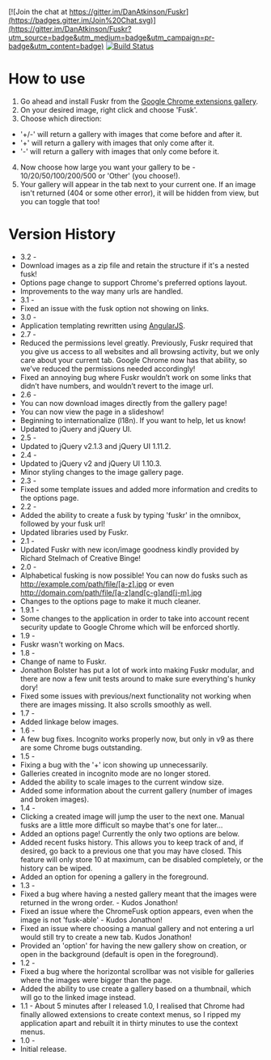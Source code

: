 [![Join the chat at https://gitter.im/DanAtkinson/Fuskr](https://badges.gitter.im/Join%20Chat.svg)](https://gitter.im/DanAtkinson/Fuskr?utm_source=badge&utm_medium=badge&utm_campaign=pr-badge&utm_content=badge)
[![Build Status](https://travis-ci.org/DanAtkinson/Fuskr.svg?branch=master)](https://travis-ci.org/DanAtkinson/Fuskr)

How to use
==========

1. Go ahead and install Fuskr from the [Google Chrome extensions gallery](https://chrome.google.com/webstore/detail/fuskr/glieaboaghdnlglpkekghloldikefofo).
2. On your desired image, right click and choose 'Fusk'.
3. Choose which direction:
  * '+/-' will return a gallery with images that come before and after it.
  * '+' will return a gallery with images that only come after it.
  * '-' will return a gallery with images that only come before it.
4. Now choose how large you want your gallery to be - 10/20/50/100/200/500 or 'Other' (you choose!).
5. Your gallery will appear in the tab next to your current one. If an image isn't returned (404 or some other error), it will be hidden from view, but you can toggle that too!


Version History
===============

* 3.2 -
 * Download images as a zip file and retain the structure if it's a nested fusk!
 * Options page change to support Chrome's preferred options layout.
 * Improvements to the way many urls are handled.
* 3.1 -
 * Fixed an issue with the fusk option not showing on links.
* 3.0 -
 * Application templating rewritten using [AngularJS](https://angularjs.org/).
* 2.7 -
 * Reduced the permissions level greatly. Previously, Fuskr required that you give us access to all websites and all browsing activity, but we only care about your current tab. Google Chrome now has that ability, so we’ve reduced the permissions needed accordingly!
 * Fixed an annoying bug where Fuskr wouldn’t work on some links that didn’t have numbers, and wouldn’t revert to the image url.
* 2.6 -
 * You can now download images directly from the gallery page!
 * You can now view the page in a slideshow!
 * Beginning to internationalize (l18n). If you want to help, let us know!
 * Updated to jQuery and jQuery UI.
* 2.5 -
 * Updated to jQuery v2.1.3 and jQuery UI 1.11.2.
* 2.4 -
 * Updated to jQuery v2 and jQuery UI 1.10.3.
 * Minor styling changes to the image gallery page.
* 2.3 -
 * Fixed some template issues and added more information and credits to the options page.
* 2.2 -
 * Added the ability to create a fusk by typing 'fuskr' in the omnibox, followed by your fusk url!
 * Updated libraries used by Fuskr.
* 2.1 -
 * Updated Fuskr with new icon/image goodness kindly provided by Richard Stelmach of Creative Binge!
* 2.0 -
 * Alphabetical fusking is now possible! You can now do fusks such as http://example.com/path/file/[a-z].jpg or even http://domain.com/path/file/[a-z]and[c-g]and[j-m].jpg
 * Changes to the options page to make it much cleaner.
* 1.9.1 -
 * Some changes to the application in order to take into account recent security update to Google Chrome which will be enforced shortly.
* 1.9 -
 * Fuskr wasn't working on Macs.
* 1.8 -
 * Change of name to Fuskr.
 * Jonathon Bolster has put a lot of work into making Fuskr modular, and there are now a few unit tests around to make sure everything's hunky dory!
 * Fixed some issues with previous/next functionality not working when there are images missing. It also scrolls smoothly as well.
* 1.7 -
 * Added linkage below images.
* 1.6 -
 * A few bug fixes. Incognito works properly now, but only in v9 as there are some Chrome bugs outstanding.
* 1.5 -
 * Fixing a bug with the '+' icon showing up unnecessarily.
 * Galleries created in incognito mode are no longer stored.
 * Added the ability to scale images to the current window size.
 * Added some information about the current gallery (number of images and broken images).
* 1.4 -
 * Clicking a created image will jump the user to the next one. Manual fusks are a little more difficult so maybe that's one for later...
 * Added an options page! Currently the only two options are below.
 * Added recent fusks history. This allows you to keep track of and, if desired, go back to a previous one that you may have closed. This feature will only store 10 at maximum, can be disabled completely, or the history can be wiped.
 * Added an option for opening a gallery in the foreground.
* 1.3 -
 * Fixed a bug where having a nested gallery meant that the images were returned in the wrong order. - Kudos Jonathon!
 * Fixed an issue where the ChromeFusk option appears, even when the image is not 'fusk-able' - Kudos Jonathon!
 * Fixed an issue where choosing a manual gallery and not entering a url would still try to create a new tab. Kudos Jonathon!
 * Provided an 'option' for having the new gallery show on creation, or open in the background (default is open in the foreground).
* 1.2 -
 * Fixed a bug where the horizontal scrollbar was not visible for galleries where the images were bigger than the page.
 * Added the ability to use create a gallery based on a thumbnail, which will go to the linked image instead.
* 1.1 - About 5 minutes after I released 1.0, I realised that Chrome had finally allowed extensions to create context menus, so I ripped my application apart and rebuilt it in thirty minutes to use the context menus.
* 1.0 -
 * Initial release.
